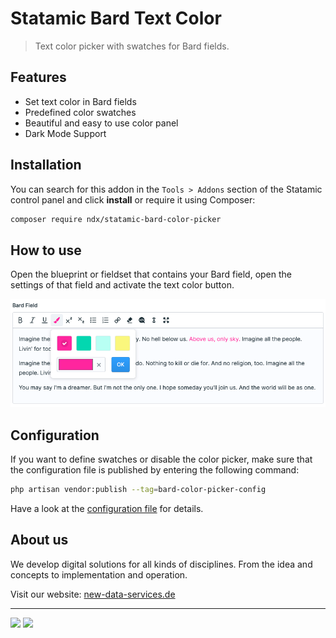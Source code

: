 <!-- statamic:hide -->

# Statamic Bard Text Color

<!-- /statamic:hide -->

> Text color picker with swatches for Bard fields.

## Features

- Set text color in Bard fields
- Predefined color swatches
- Beautiful and easy to use color panel
- Dark Mode Support

## Installation

You can search for this addon in the `Tools > Addons` section of the Statamic control panel and click **install** or require it using Composer:

``` bash
composer require ndx/statamic-bard-color-picker
```

## How to use

Open the blueprint or fieldset that contains your Bard field, open the settings of that field and activate the text color button. 

![Preview of open text color panel](docs/preview.png)

## Configuration

If you want to define swatches or disable the color picker, make sure that the configuration file is published by entering the following command:

``` bash
php artisan vendor:publish --tag=bard-color-picker-config
```

Have a look at the [configuration file](config/bard-color-picker.php) for details.

## About us

We develop digital solutions for all kinds of disciplines. From the idea and concepts to implementation and operation.

Visit our website: [new-data-services.de](https://new-data-services.de/)

<!-- statamic:hide -->

---

<a href="https://packagist.org/packages/ndx/statamic-bard-color-picker"><img src="https://img.shields.io/packagist/v/ndx/statamic-bard-color-picker?style=for-the-badge"></a>
<a href="https://packagist.org/packages/ndx/statamic-bard-color-picker"><img src="https://img.shields.io/packagist/dt/ndx/statamic-bard-color-picker?style=for-the-badge"></a>

<!-- /statamic:hide -->
